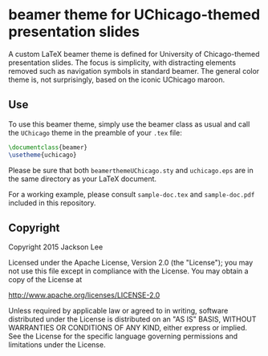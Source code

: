 beamer theme for UChicago-themed presentation slides
====================================================

A custom LaTeX beamer theme is defined for University of Chicago-themed
presentation slides. The focus is simplicity, with distracting elements
removed such as navigation symbols in standard beamer. The general
color theme is, not surprisingly, based on the iconic UChicago maroon.

Use
---

To use this beamer theme, simply use the beamer class as usual and
call the `UChicago` theme in the preamble of your `.tex` file:

~~~ latex
\documentclass{beamer}
\usetheme{uchicago}
~~~

Please be sure that both `beamerthemeUChicago.sty` and `uchicago.eps`
are in the same directory as your LaTeX document.

For a working example, please consult `sample-doc.tex` and `sample-doc.pdf`
included in this repository.


Copyright
---------

Copyright 2015 Jackson Lee

Licensed under the Apache License, Version 2.0 (the "License");
you may not use this file except in compliance with the License.
You may obtain a copy of the License at

 http://www.apache.org/licenses/LICENSE-2.0

Unless required by applicable law or agreed to in writing, software
distributed under the License is distributed on an "AS IS" BASIS,
WITHOUT WARRANTIES OR CONDITIONS OF ANY KIND, either express or implied.
See the License for the specific language governing permissions and
limitations under the License.

